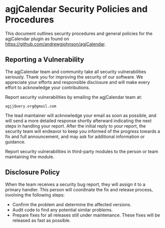 # agjCalendar Security Policies and Procedures

This document outlines security procedures and general policies for the agjCalendar plugin as found on https://github.com/andrewgjohnson/agjCalendar.

## Reporting a Vulnerability

The agjCalendar team and community take all security vulnerabilities seriously. Thank you for improving the security of our software. We appreciate your efforts and responsible disclosure and will make every effort to acknowledge your contributions.

Report security vulnerabilities by emailing the agjCalendar team at:

    agjjQuery.org@gmail.com

The lead maintainer will acknowledge your email as soon as possible, and will send a more detailed response shortly afterward indicating the next steps in handling your report. After the initial reply to your report, the security team will endeavor to keep you informed of the progress towards a fix and full announcement, and may ask for additional information or guidance.

Report security vulnerabilities in third-party modules to the person or team maintaining the module.

## Disclosure Policy

When the team receives a security bug report, they will assign it to a primary handler. This person will coordinate the fix and release process, involving the following steps:

  * Confirm the problem and determine the affected versions.
  * Audit code to find any potential similar problems.
  * Prepare fixes for all releases still under maintenance. These fixes will be released as fast as possible.

